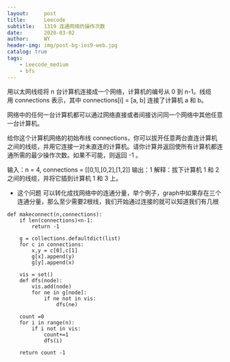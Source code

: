```yaml
---
layout:     post
title:      Leecode
subtitle:   1319 连通网络的操作次数
date:       2020-03-02
author:     WY
header-img: img/post-bg-ios9-web.jpg
catalog: true
tags:
    - Leecode_medium
    - bfs
---
```


用以太网线缆将 n 台计算机连接成一个网络，计算机的编号从 0 到 n-1。线缆用 connections 表示，其中 connections[i] = [a, b] 连接了计算机 a 和 b。

网络中的任何一台计算机都可以通过网络直接或者间接访问同一个网络中其他任意一台计算机。

给你这个计算机网络的初始布线 connections，你可以拔开任意两台直连计算机之间的线缆，并用它连接一对未直连的计算机。请你计算并返回使所有计算机都连通所需的最少操作次数。如果不可能，则返回 -1 。 

输入：n = 4, connections = [[0,1],[0,2],[1,2]]
输出：1
解释：拔下计算机 1 和 2 之间的线缆，并将它插到计算机 1 和 3 上。

- 这个问题 可以转化成找网络中的连通分量，举个例子，graph中如果存在三个连通分量，那么至少需要2根线，我们开始通过连接的就可以知道我们有几根

```
def makeconnect(n,connections):
    if len(connections)<n-1:
        return -1

    g = collections.defaultdict(list)
    for c in connections:
        x,y = c[0],c[1]
        g[x].append(y)
        g[y].append(x)

    vis = set()
    def dfs(node):
        vis.add(node)
        for ne in g[node]:
            if ne not in vis:
                dfs(ne)

    count =0
    for i in range(n):
        if i not in vis:
            count+=1
            dfs(i)

    return count -1 
```